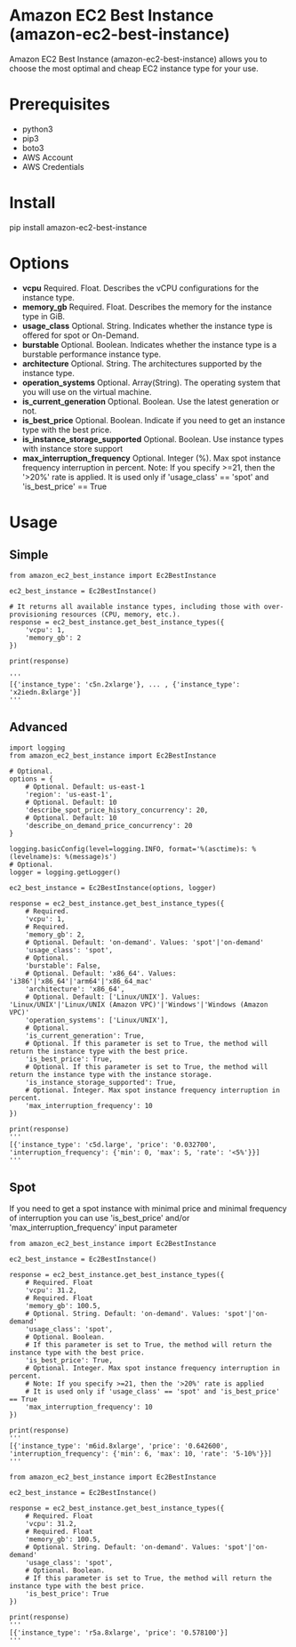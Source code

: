 # Amazon EC2 Best Instance (amazon-ec2-best-instance)

Amazon EC2 Best Instance (amazon-ec2-best-instance) allows you to choose the most optimal and cheap EC2 instance type for your use.

# Prerequisites
* python3
* pip3
* boto3  
* AWS Account
* AWS Credentials

# Install
pip install amazon-ec2-best-instance

# Options

* **vcpu** Required. Float. Describes the vCPU configurations for the instance type.
* **memory_gb** Required. Float. Describes the memory for the instance type in GiB.
* **usage_class** Optional. String. Indicates whether the instance type is offered for spot or On-Demand.
* **burstable** Optional. Boolean. Indicates whether the instance type is a burstable performance instance type.
* **architecture** Optional. String. The architectures supported by the instance type.
* **operation_systems** Optional. Array(String). The operating system that you will use on the virtual machine.
* **is_current_generation** Optional. Boolean. Use the latest generation or not.
* **is_best_price** Optional. Boolean. Indicate if you need to get an instance type with the best price.
* **is_instance_storage_supported** Optional. Boolean. Use instance types with instance store support
* **max_interruption_frequency** Optional. Integer (%). Max spot instance frequency interruption in percent. Note: If you specify >=21, then the '>20%' rate is applied. It is used only if 'usage_class' == 'spot' and 'is_best_price' == True

# Usage

## Simple

```
from amazon_ec2_best_instance import Ec2BestInstance

ec2_best_instance = Ec2BestInstance()

# It returns all available instance types, including those with over-provisioning resources (CPU, memory, etc.).
response = ec2_best_instance.get_best_instance_types({
    'vcpu': 1,
    'memory_gb': 2
})

print(response)

'''
[{'instance_type': 'c5n.2xlarge'}, ... , {'instance_type': 'x2iedn.8xlarge'}]
'''
```

## Advanced

```
import logging
from amazon_ec2_best_instance import Ec2BestInstance

# Optional.
options = {
    # Optional. Default: us-east-1
    'region': 'us-east-1',
    # Optional. Default: 10
    'describe_spot_price_history_concurrency': 20,
    # Optional. Default: 10
    'describe_on_demand_price_concurrency': 20
}

logging.basicConfig(level=logging.INFO, format='%(asctime)s: %(levelname)s: %(message)s')
# Optional.
logger = logging.getLogger()

ec2_best_instance = Ec2BestInstance(options, logger)

response = ec2_best_instance.get_best_instance_types({
    # Required.
    'vcpu': 1,
    # Required.
    'memory_gb': 2,
    # Optional. Default: 'on-demand'. Values: 'spot'|'on-demand'
    'usage_class': 'spot',
    # Optional.
    'burstable': False,
    # Optional. Default: 'x86_64'. Values: 'i386'|'x86_64'|'arm64'|'x86_64_mac'
    'architecture': 'x86_64',
    # Optional. Default: ['Linux/UNIX']. Values: 'Linux/UNIX'|'Linux/UNIX (Amazon VPC)'|'Windows'|'Windows (Amazon VPC)'
    'operation_systems': ['Linux/UNIX'],
    # Optional.
    'is_current_generation': True,
    # Optional. If this parameter is set to True, the method will return the instance type with the best price.
    'is_best_price': True,
    # Optional. If this parameter is set to True, the method will return the instance type with the instance storage.
    'is_instance_storage_supported': True,
    # Optional. Integer. Max spot instance frequency interruption in percent.
    'max_interruption_frequency': 10
})

print(response)
'''
[{'instance_type': 'c5d.large', 'price': '0.032700', 'interruption_frequency': {'min': 0, 'max': 5, 'rate': '<5%'}}]
'''

```

## Spot

If you need to get a spot instance with minimal price and minimal frequency of interruption you can use 'is_best_price' and/or 'max_interruption_frequency' input parameter

```
from amazon_ec2_best_instance import Ec2BestInstance

ec2_best_instance = Ec2BestInstance()

response = ec2_best_instance.get_best_instance_types({
    # Required. Float
    'vcpu': 31.2,
    # Required. Float
    'memory_gb': 100.5,
    # Optional. String. Default: 'on-demand'. Values: 'spot'|'on-demand'
    'usage_class': 'spot',
    # Optional. Boolean.
    # If this parameter is set to True, the method will return the instance type with the best price.
    'is_best_price': True,
    # Optional. Integer. Max spot instance frequency interruption in percent.
    # Note: If you specify >=21, then the '>20%' rate is applied
    # It is used only if 'usage_class' == 'spot' and 'is_best_price' == True
    'max_interruption_frequency': 10
})

print(response)
'''
[{'instance_type': 'm6id.8xlarge', 'price': '0.642600', 'interruption_frequency': {'min': 6, 'max': 10, 'rate': '5-10%'}}]
'''
```

```
from amazon_ec2_best_instance import Ec2BestInstance

ec2_best_instance = Ec2BestInstance()

response = ec2_best_instance.get_best_instance_types({
    # Required. Float
    'vcpu': 31.2,
    # Required. Float
    'memory_gb': 100.5,
    # Optional. String. Default: 'on-demand'. Values: 'spot'|'on-demand'
    'usage_class': 'spot',
    # Optional. Boolean.
    # If this parameter is set to True, the method will return the instance type with the best price.
    'is_best_price': True
})

print(response)
'''
[{'instance_type': 'r5a.8xlarge', 'price': '0.578100'}]
'''
```